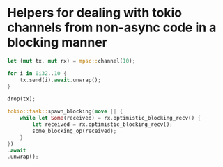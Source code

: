 # Helpers for dealing with tokio channels from non-async code in a blocking manner

```rust
let (mut tx, mut rx) = mpsc::channel(10);

for i in 0i32..10 {
    tx.send(i).await.unwrap();
}

drop(tx);

tokio::task::spawn_blocking(move || {
    while let Some(received) = rx.optimistic_blocking_recv() {
        let received = rx.optimistic_blocking_recv();
        some_blocking_op(received);
    }
})
.await
.unwrap();
```
